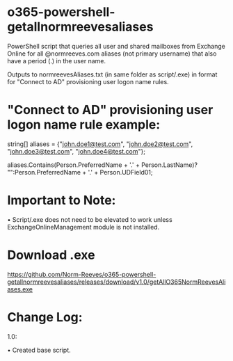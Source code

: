 # o365-powershell-getallnormreevesaliases
PowerShell script that queries all user and shared mailboxes from Exchange Online for all @normreeves.com aliases (not primary username) that also have a period (.) in the user name.

Outputs to normreevesAliases.txt (in same folder as script/.exe) in format for "Connect to AD" provisioning user logon name rules.

"Connect to AD" provisioning user logon name rule example:
=========
string[] aliases = {"john.doe1@test.com", "john.doe2@test.com", "john.doe3@test.com", "john.doe4@test.com"};

aliases.Contains(Person.PreferredName + '.' + Person.LastName)? "":Person.PreferredName + '.' + Person.UDField01;

Important to Note:
=========
• Script/.exe does not need to be elevated to work unless ExchangeOnlineManagement module is not installed.

Download .exe
=========
https://github.com/Norm-Reeves/o365-powershell-getallnormreevesaliases/releases/download/v1.0/getAllO365NormReevesAliases.exe

Change Log:
============
1.0:

  • Created base script.
